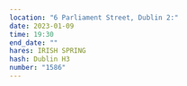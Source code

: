 ```yaml
---
location: "6 Parliament Street, Dublin 2:"
date: 2023-01-09
time: 19:30
end_date: ""
hares: IRISH SPRING
hash: Dublin H3
number: "1586"
---
```

